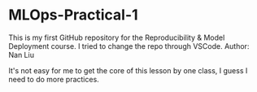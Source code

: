 # MLOps-Practical-1
This is my first GitHub repository for the Reproducibility & Model Deployment course. 
I tried to change the repo through VSCode. 
Author: Nan Liu

It's not easy for me to get the core of this lesson by one class, I guess I need to do more practices.